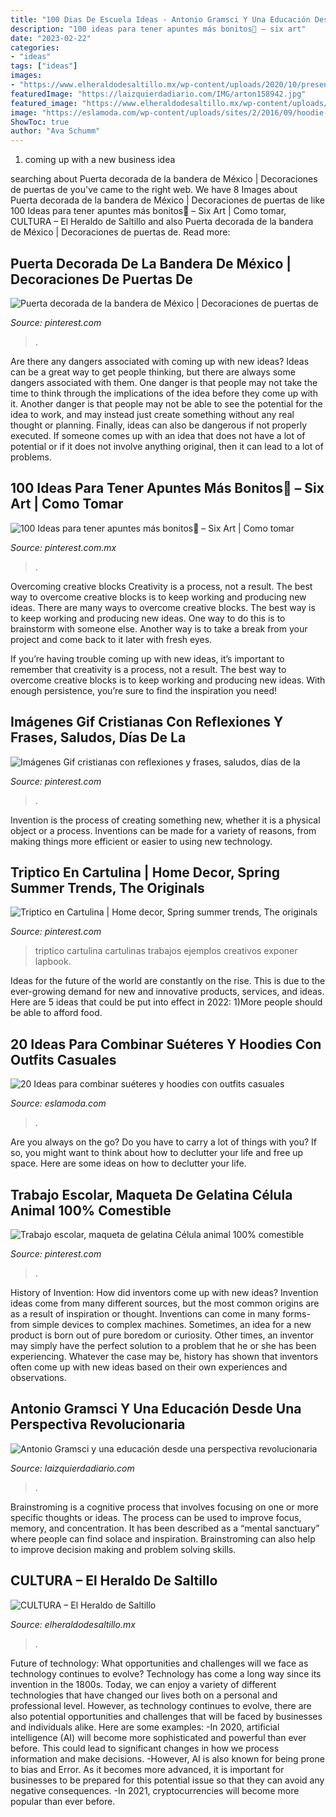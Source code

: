 ```yaml
---
title: "100 Dias De Escuela Ideas - Antonio Gramsci Y Una Educación Desde Una Perspectiva Revolucionaria"
description: "100 ideas para tener apuntes más bonitos💛 – six art"
date: "2023-02-22"
categories:
- "ideas"
tags: ["ideas"]
images:
- "https://www.elheraldodesaltillo.mx/wp-content/uploads/2020/10/presenta-uadec-2048x1536.jpg"
featuredImage: "https://laizquierdadiario.com/IMG/arton158942.jpg"
featured_image: "https://www.elheraldodesaltillo.mx/wp-content/uploads/2020/10/presenta-uadec-2048x1536.jpg"
image: "https://eslamoda.com/wp-content/uploads/sites/2/2016/09/hoodie-y-chamarra.jpg"
ShowToc: true
author: "Ava Schumm"
---
```



1. coming up with a new business idea 

	

		
searching about Puerta decorada de la bandera de México | Decoraciones de puertas de you've came to the right web. We have 8 Images about Puerta decorada de la bandera de México | Decoraciones de puertas de like 100 Ideas para tener apuntes más bonitos💛 – Six Art | Como tomar, CULTURA – El Heraldo de Saltillo and also Puerta decorada de la bandera de México | Decoraciones de puertas de. Read more:
		
    
## Puerta Decorada De La Bandera De México | Decoraciones De Puertas De

<img loading=lazy src="https://i.pinimg.com/736x/b2/29/c4/b229c46badb3ebec4e907d9d6a124b0d.jpg" onerror="this.onerror=null;this.src='https://tse2.mm.bing.net/th?id=OIP.vJejoNHvlzX5pAogVQUI2AHaNd&amp;pid=15.1';" alt="Puerta decorada de la bandera de México | Decoraciones de puertas de">

_Source: pinterest.com_

>. 

	

Are there any dangers associated with coming up with new ideas?
Ideas can be a great way to get people thinking, but there are always some dangers associated with them. One danger is that people may not take the time to think through the implications of the idea before they come up with it. Another danger is that people may not be able to see the potential for the idea to work, and may instead just create something without any real thought or planning. Finally, ideas can also be dangerous if not properly executed. If someone comes up with an idea that does not have a lot of potential or if it does not involve anything original, then it can lead to a lot of problems.

    
## 100 Ideas Para Tener Apuntes Más Bonitos💛 – Six Art | Como Tomar

<img loading=lazy src="https://i.pinimg.com/736x/96/c9/15/96c91524152014fef0edbaff0fa7cdb9.jpg" onerror="this.onerror=null;this.src='https://tse2.mm.bing.net/th?id=OIP.v_LmnPkNJsB9QeNSxivUpwHaJP&amp;pid=15.1';" alt="100 Ideas para tener apuntes más bonitos💛 – Six Art | Como tomar">

_Source: pinterest.com.mx_

>. 

	

Overcoming creative blocks
Creativity is a process, not a result. The best way to overcome creative blocks is to keep working and producing new ideas.
There are many ways to overcome creative blocks. The best way is to keep working and producing new ideas. One way to do this is to brainstorm with someone else. Another way is to take a break from your project and come back to it later with fresh eyes.

If you’re having trouble coming up with new ideas, it’s important to remember that creativity is a process, not a result. The best way to overcome creative blocks is to keep working and producing new ideas. With enough persistence, you’re sure to find the inspiration you need!

    
## Imágenes Gif Cristianas Con Reflexiones Y Frases, Saludos, Días De La

<img loading=lazy src="https://i.pinimg.com/736x/39/61/81/3961816b9b61fbe619eb69fcba1c3302.jpg" onerror="this.onerror=null;this.src='https://tse1.mm.bing.net/th?id=OIP.uc_pO23tUDAApuBV1XjBSwAAAA&amp;pid=15.1';" alt="Imágenes Gif cristianas con reflexiones y frases, saludos, días de la">

_Source: pinterest.com_

>. 

	

Invention is the process of creating something new, whether it is a physical object or a process. Inventions can be made for a variety of reasons, from making things more efficient or easier to using new technology. 

    
## Triptico En Cartulina | Home Decor, Spring Summer Trends, The Originals

<img loading=lazy src="https://i.pinimg.com/736x/b2/f5/e6/b2f5e60df3d5a9fcbe3d2c5d96857b7e--lapbooks.jpg" onerror="this.onerror=null;this.src='https://tse2.mm.bing.net/th?id=OIP.qOm0apyAFi95fkbTXpX3wwHaJ3&amp;pid=15.1';" alt="Triptico en Cartulina | Home decor, Spring summer trends, The originals">

_Source: pinterest.com_

>triptico cartulina cartulinas trabajos ejemplos creativos exponer lapbook. 

	

Ideas for the future of the world are constantly on the rise. This is due to the ever-growing demand for new and innovative products, services, and ideas. Here are 5 ideas that could be put into effect in 2022: 1)More people should be able to afford food. 

    
## 20 Ideas Para Combinar Suéteres Y Hoodies Con Outfits Casuales

<img loading=lazy src="https://eslamoda.com/wp-content/uploads/sites/2/2016/09/hoodie-y-chamarra.jpg" onerror="this.onerror=null;this.src='https://tse3.mm.bing.net/th?id=OIP._ginc2aYXPWFHXEMmHpfgwHaLH&amp;pid=15.1';" alt="20 Ideas para combinar suéteres y hoodies con outfits casuales">

_Source: eslamoda.com_

>. 

	

Are you always on the go? Do you have to carry a lot of things with you? If so, you might want to think about how to declutter your life and free up space. Here are some ideas on how to declutter your life.

    
## Trabajo Escolar, Maqueta De Gelatina Célula Animal 100% Comestible

<img loading=lazy src="https://i.pinimg.com/736x/7c/b7/b4/7cb7b436824875f6820cf408caf75359.jpg" onerror="this.onerror=null;this.src='https://tse2.mm.bing.net/th?id=OIP.KAr6JzsR1MniCRw3-eiAmwHaHa&amp;pid=15.1';" alt="Trabajo escolar, maqueta de gelatina Célula animal 100% comestible">

_Source: pinterest.com_

>. 

	

History of Invention: How did inventors come up with new ideas?
Invention ideas come from many different sources, but the most common origins are as a result of inspiration or thought. Inventions can come in many forms- from simple devices to complex machines. Sometimes, an idea for a new product is born out of pure boredom or curiosity. Other times, an inventor may simply have the perfect solution to a problem that he or she has been experiencing. Whatever the case may be, history has shown that inventors often come up with new ideas based on their own experiences and observations.

    
## Antonio Gramsci Y Una Educación Desde Una Perspectiva Revolucionaria

<img loading=lazy src="https://laizquierdadiario.com/IMG/arton158942.jpg" onerror="this.onerror=null;this.src='https://tse4.mm.bing.net/th?id=OIP.jJc86DHUeL_XnK3IuA7azgHaEK&amp;pid=15.1';" alt="Antonio Gramsci y una educación desde una perspectiva revolucionaria">

_Source: laizquierdadiario.com_

>. 

	

Brainstroming is a cognitive process that involves focusing on one or more specific thoughts or ideas. The process can be used to improve focus, memory, and concentration. It has been described as a “mental sanctuary” where people can find solace and inspiration. Brainstroming can also help to improve decision making and problem solving skills.

    
## CULTURA – El Heraldo De Saltillo

<img loading=lazy src="https://www.elheraldodesaltillo.mx/wp-content/uploads/2020/10/presenta-uadec-2048x1536.jpg" onerror="this.onerror=null;this.src='https://tse1.mm.bing.net/th?id=OIP.qkLGieC-YesGf8O5GXbOhAHaFj&amp;pid=15.1';" alt="CULTURA – El Heraldo de Saltillo">

_Source: elheraldodesaltillo.mx_

>. 

	

Future of technology: What opportunities and challenges will we face as technology continues to evolve?
Technology has come a long way since its invention in the 1800s. Today, we can enjoy a variety of different technologies that have changed our lives both on a personal and professional level. However, as technology continues to evolve, there are also potential opportunities and challenges that will be faced by businesses and individuals alike. Here are some examples: 
-In 2020, artificial intelligence (AI) will become more sophisticated and powerful than ever before. This could lead to significant changes in how we process information and make decisions. 
-However, AI is also known for being prone to bias and Error. As it becomes more advanced, it is important for businesses to be prepared for this potential issue so that they can avoid any negative consequences. 
-In 2021, cryptocurrencies will become more popular than ever before.


